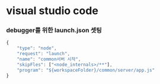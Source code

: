 # visual studio code

### debugger를 위한 launch.json 셋팅

```javascript
{
    "type": "node",
    "request": "launch",
    "name": "common서버 시작",
    "skipFles": ["<node_internals>/**"],
    "program": "${workspaceFolder}/common/server/app.js"
}
```

